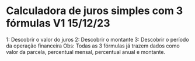 # Calculadora de juros simples com 3 fórmulas V1 15/12/23
1: Descobrir o valor do juros
2: Descobrir o montante
3: Descobrir o período da operação financeira
Obs: Todas as 3 fórmulas já trazem dados como valor da parcela, percentual mensal, percentual anual e montante.

